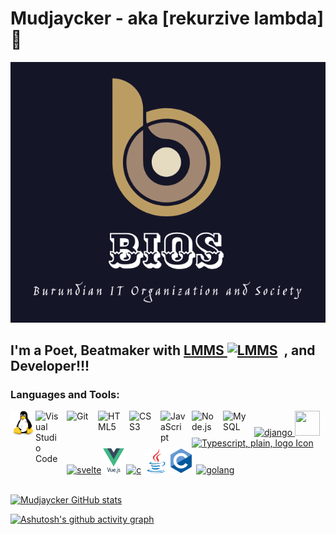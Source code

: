 # Mudjaycker - aka [rekurzive lambda] 👋

<img src="./img/logo.png"/>

## I'm a Poet, Beatmaker with <a href="https://lmms.io" target="_blank"/> LMMS <img alt="LMMS" width="40" src="https://lmms.io/img/logo_sm.png" style="padding-right:10px; " /></a>, and Developer!!!

### Languages and Tools:

 <a href="https://www.linux.org/" target="_blank" rel="noreferrer">
    <img
      src="https://raw.githubusercontent.com/devicons/devicon/master/icons/linux/linux-original.svg"
      alt="linux"
      width="40"
      height="40"
      align="left"
    /> </a>
    <a href="https://code.visualstudio.com/docs">
  <img
    align="left"
    alt="Visual Studio Code"
    width="40"
    src="https://cdn.jsdelivr.net/gh/devicons/devicon/icons/vscode/vscode-original.svg"
    style="padding-right: 10px"
  />
</a>

<a href="https://git-scm.com/doc">
  <img
    align="left"
    alt="Git"
    width="40"
    src="https://cdn.jsdelivr.net/gh/devicons/devicon/icons/git/git-original.svg"
    style="padding-right: 10px"
  /> </a
>
<a href="https://developer.mozilla.org/en-US/docs/Web/HTML">
  <img
    align="left"
    alt="HTML5"
    width="40"
    src="https://cdn.jsdelivr.net/gh/devicons/devicon/icons/html5/html5-original.svg"
    style="padding-right: 10px"
  />
</a>

<a href="https://developer.mozilla.org/en-US/docs/Web/CSS">
  <img
    align="left"
    alt="CSS3"
    width="40"
    src="https://cdn.jsdelivr.net/gh/devicons/devicon/icons/css3/css3-original.svg"
    style="padding-right: 10px"
  />
</a>

<a href="https://developer.mozilla.org/en-US/docs/Web/JavaScript">
  <img
    align="left"
    alt="JavaScript"
    width="40"
    src="https://cdn.jsdelivr.net/gh/devicons/devicon/icons/javascript/javascript-original.svg"
    style="padding-right: 10px"
  />
</a>

<a href="https://nodejs.org/docs/latest/api/">
  <img
    align="left"
    alt="Node.js"
    width="40"
    src="https://cdn.jsdelivr.net/gh/devicons/devicon/icons/nodejs/nodejs-original.svg"
    style="padding-right: 10px"
  />
</a>

<a href="https://dev.mysql.com/doc/">
  <img
    align="left"
    alt="MySQL"
    width="40"
    src="https://cdn.jsdelivr.net/gh/devicons/devicon/icons/mysql/mysql-original.svg"
    style="padding-right: 10px"
  />
</a>
<a href="https://www.djangoproject.com/">
  <img
    src="https://static.djangoproject.com/img/logos/django-logo-negative.svg"
    alt="django"
    width="80"
    height="40"
  />
<a
      href="https://www.django-rest-framework.org/"
      target="_blank"
      rel="noreferrer"
      ><img
        src="https://www.django-rest-framework.org/img/favicon.ico"
        alt=""
        width="40"
        height="40" /></a
    ><a href="https://www.typescriptlang.org/"
      ><img
        loading="lazy"
        src="https://upload.wikimedia.org/wikipedia/commons/thumb/f/f5/Typescript.svg/1024px-Typescript.svg.png"
        alt="Typescript, plain, logo Icon"
        width="40"
        height="40"
      />
    </a>
    <a href="https://svelte.dev/" target="_blank" rel="noreferrer"
    ><img
      src="https://svelte.dev/favicon.png"
      alt="svelte"
      width="40"
      height="40" /></a
  ><a href="https://vuejs.org/" target="_blank" rel="noreferrer"
    ><img
      src="https://raw.githubusercontent.com/devicons/devicon/master/icons/vuejs/vuejs-original-wordmark.svg"
      alt="vuejs"
      width="40"
      height="40"
    /><a href="https://www.python.org/" target="_blank" rel="noreferrer"
      ><img
        src="https://www.python.org/static/favicon.ico"
        alt="c"
        width="40"
        height="40" /></a>
        </a
  ><a href="https://www.java.com" target="_blank" rel="noreferrer">
    <img
      src="https://raw.githubusercontent.com/devicons/devicon/master/icons/java/java-original.svg"
      alt="java"
      width="40"
      height="40" /></a
  ><a href="https://www.cprogramming.com/" target="_blank" rel="noreferrer"
    ><img
      src="https://raw.githubusercontent.com/devicons/devicon/master/icons/c/c-original.svg"
      alt="c"
      width="40"
      height="40"
    /></a>
    <link rel="icon" href="/images/favicon-gopher.png" sizes="any"><a href="https://go.dev/" target="_blank" rel="noreferrer"
    ><img
      src="https://go.dev/images/favicon-gopher.png"
      alt="golang"
      width="40"
      height="40"
    /></a>

<br />
<br />

[![Mudjaycker GitHub stats](https://github-readme-stats.vercel.app/api/top-langs?username=mudjaycker&layout=donut-vertical&hide=html,css&langs_count=10)](https://github.com/mudjaycker)

[![Ashutosh's github activity graph](https://github-readme-activity-graph.vercel.app/graph?username=mudjaycker&area=true&hide_border=true&theme=github-compact)](https://github.com/ashutosh00710/github-readme-activity-graph)
